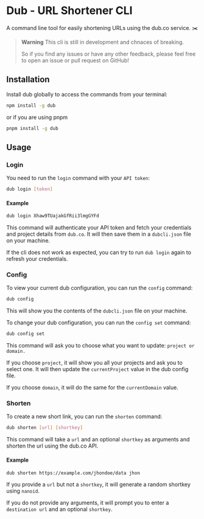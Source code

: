 # Dub - URL Shortener CLI

A command line tool for easily shortening URLs using the dub.co service. ✂️

> **Warning**
> This cli is still in development and chnaces of breaking.
>
> So if you find any issues or have any other feedback, please feel free to open an issue or pull request on GitHub!

## Installation

Install dub globally to access the commands from your terminal:

```bash
npm install -g dub
```

or if you are using pnpm

```bash
pnpm install -g dub
```

## Usage

### Login

You need to run the `login` command with your `API token`:

```bash
dub login [token]
```

#### Example

```bash
dub login Xhaw9TUajakGfRii3lmgGYFd
```

This command will authenticate your API token and fetch your credentials and project details from `dub.co`. It will then save them in a `dubcli.json` file on your machine.

If the cli does not work as expected, you can try to run `dub login` again to refresh your credentials.

### Config

To view your current dub configuration, you can run the `config` command:

```bash
dub config
```

This will show you the contents of the `dubcli.json` file on your machine.

To change your dub configuration, you can run the `config set` command:

```bash
dub config set
```

This command will ask you to choose what you want to update: `project or domain.`

If you choose `project`, it will show you all your projects and ask you to select one. It will then update the `currentProject` value in the dub config file.

If you choose `domain`, it will do the same for the `currentDomain` value.

### Shorten

To create a new short link, you can run the `shorten` command:

```bash
dub shorten [url] [shortkey]
```

This command will take a `url` and an optional `shortkey` as arguments and shorten the url using the dub.co API.

#### Example

```bash
dub shorten https://example.com/jhondoe/data jhon
```

If you provide a `url` but not a `shortkey`, it will generate a random shortkey using `nanoid`.

If you do not provide any arguments, it will prompt you to enter a `destination url` and an optional `shortkey`.
